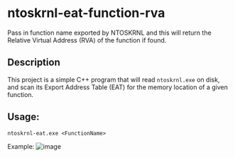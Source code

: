 # ntoskrnl-eat-function-rva
Pass in function name exported by NTOSKRNL and this will return the Relative Virtual Address (RVA) of the function if found.

## Description

This project is a simple C++ program that will read `ntoskrnl.exe` on disk, and scan its Export Address Table (EAT) for the memory location of a given function.

## Usage: 

`ntoskrnl-eat.exe <FunctionName>`

Example:
![image](https://github.com/0xv1n/ntoskrnl-eat-function-rva/assets/11021725/317c18ae-2862-4312-a54a-e13dca85afda)
